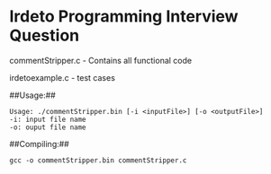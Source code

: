 Irdeto Programming Interview Question
=====================================

commentStripper.c - Contains all functional code

irdetoexample.c - test cases


##Usage:##

	Usage: ./commentStripper.bin [-i <inputFile>] [-o <outputFile>]
	-i: input file name
	-o: ouput file name

##Compiling:##

	gcc -o commentStripper.bin commentStripper.c


